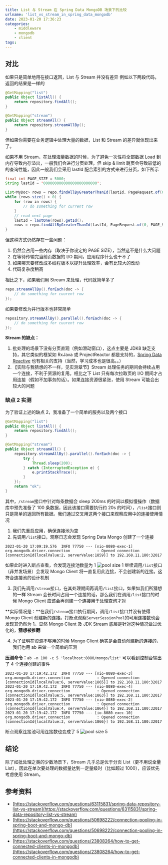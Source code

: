 ```yaml
---
title: List 与 Stream 在 Spring Data MongoDB 场景下的比较
urlname: 'list_vs_stream_in_spring_data_mongodb'
date: 2023-01-20 17:36:23
categories:
    - middleware
    - mongodb
    - client
tags:
---
```


## 对比
如果只是简单地用在接口返回，List 与 Stream 并没有差异
例如以下两段代码，返回的结果是一样的
```java
@GetMapping("list")
public Object listAll() {
    return repository.findAll();
}
```
```java
@GetMapping("stream")
public Object streamAll() {
    return repository.streamAllBy();
}
```

但如果你需要在业务逻辑中处理大量的数据，List 和 Stream 的差异就体现出来了。

如果不用 Stream，在处理海量数据的时候，为了避免一次性将全部数据 Load 到内存导致内存溢出，一般我们会进行分页处理。但 skip & limit 跳页会导致较低的的查询性能，因此一般我们会采用 lastId 配合索引的方式来进行分页，如下所示
```java
final int PAGE_SIZE = 5000;
String lastId = '000000000000000000000000';

List<MyDoc> rows = repo.findAllByGreaterThanId(lastId, PageRequest.of(0, PAGE_SIZE));
while (rows.size() > 0) {
    for (row in rows) {
        // do something for current row
    }
    // read next page
    lastId = lastOne(rows).getId();
    rows = repo.findAllByGreaterThanId(lastId, PageRequest.of(0, PAGE_SIZE));
}
```

但这种方式仍然存在一些问题：

1. 仍然会占用一些内存（取决于你设定的 PAGE SIZE），当然这不是什么大问题
2. 在等待传输完当前页数据的 I/O 期间，应用程序什么也干不了
3. 如果哪天要修改成多线程版本以提升处理效率，会有比较大的改动
4. 代码复杂度稍高

相比之下，如果我们用 Stream 来处理，代码就简单多了
```java
repo.streamAllBy().forEach(doc -> {
	// do something for cuurent row
});
```
如果要修改为并行版本也非常简单
```java
repository.streamAllBy().parallel().forEach(doc -> {
	// do something for cuurent row
});
```

**Stream 的缺点：**

1. 批处理的场景下没有分页直观（例如滑动窗口），这点主要是 JDK8 缺乏支持，其它类似的框架如 RxJava 或 ProjectReactor 都是支持的，[Spring Data Reactive](https://spring.io/blog/2016/11/28/going-reactive-with-spring-data) 也有相关的支持（当然，学习成本也是很高。。）
2. 【实际与我猜想的不一样，见实测章节】Stream 处理任务的期间会持续占用一个连接，不利于资源的复用。相比之下 List 只有每次拉取页的 I/O 期间才占用连接（假如不加事务的话）。如果连接资源很紧张，使用 Stream 可能会出较大的问题

### 缺点 2 实测
为了验证上述的缺点 2，我准备了一个简单的服务以及两个接口
```java
@GetMapping("list")
public Object listAll() {
    return repository.findAll();
}

@GetMapping("stream")
public Object streamAll() {
    repository.streamAllBy().parallel().forEach(doc -> {
        try {
            Thread.sleep(200);
        } catch (InterruptedException e) {
            e.printStackTrace();
        }
    });
    return "ok";
}
```
其中，`/stream`接口中针对每条数据会 sleep 200ms 的时间以模拟慢操作（数据库中预先准备了 100 条数据，因此该接口需要执行约 20s 的时间），`/list`接口则只是简单的返回所有数据。我们通过交叉用这两个接口来观察应用中的连接使用情况

1. 我们先重启应用，确保连接池为空
2. 先调用`/list`接口，观察日志会发现 Spring Data Mongo 创建了一个连接

```
2023-01-20 17:09:19.576  INFO 77750 --- [nio-8080-exec-1] org.mongodb.driver.connection            : Opened connection [connectionId{localValue:2, serverValue:1859}] to 192.168.11.180:32017
```

如果此时进入断点查看，会发现连接池数量为 1
![pool size 1](images/list-vs-stream/pool_size1.png)
继续调用`/list`接口（非并发场景）会发现 Mongo Client 将一直复用此连接，不会创建新的连接。这符合连接池的设计机制

3. 我们先调用`/stream`接口，在其处理期间再调用`/list`接口，如果如我们所猜想的一样 Stream 会长时间占用一个连接的话，那么我们在调用`/list`接口的时候 Mongo Client 应该会再创建一个连接用于处理查询才对

**实际情况是：**在我们`/stream`接口执行期间，调用`/list`接口并没有使得 Mongo Client 创建新的连接。打断点观察`ServerSessionPool`的可用连接数也会发现其仍然为 1。显然 Mongo Client 及 JDK Stream 底层是针对这种情况做过优化的，**猜想被推翻**

4. 为了证明在资源不够用的时候 Mongo Client 确实是会自动创建新的连接的，我们也用 ab 来做一个简单的压测

**压测命令：**`ab -n 100 -c 5 'localhost:8080/mongo/list'`
可以看到控制台输出了 4 个连接创建的事件
```
2023-01-20 17:19:42.172  INFO 77750 --- [nio-8080-exec-3] org.mongodb.driver.connection            : Opened connection [connectionId{localValue:6, serverValue:1865}] to 192.168.11.180:32017
2023-01-20 17:19:42.172  INFO 77750 --- [nio-8080-exec-4] org.mongodb.driver.connection            : Opened connection [connectionId{localValue:5, serverValue:1863}] to 192.168.11.180:32017
2023-01-20 17:19:42.172  INFO 77750 --- [nio-8080-exec-2] org.mongodb.driver.connection            : Opened connection [connectionId{localValue:4, serverValue:1864}] to 192.168.11.180:32017
2023-01-20 17:19:42.172  INFO 77750 --- [io-8080-exec-10] org.mongodb.driver.connection            : Opened connection [connectionId{localValue:3, serverValue:1866}] to 192.168.11.180:32017
```

断点观察连接池可用连接数也变成了 5
![pool size 5](images/list-vs-stream/pool_size5.png)

## 结论
除了如批处理之类的少数场景下，Stream 几乎总是优于分页 List（更不用说全量 List），因此在单次要处理的数据量达到一定量级时（比如超过 1000），应该优先考虑使用 Stream。

## 参考资料

- [https://stackoverflow.com/questions/63115831/spring-data-repository-list-vs-stream](https://stackoverflow.com/questions/63115831/spring-data-repository-list-vs-stream)
- [https://stackoverflow.com/questions/50698222/connection-pooling-in-spring-boot-and-mongo-db](https://stackoverflow.com/questions/50698222/connection-pooling-in-spring-boot-and-mongo-db)
- [https://stackoverflow.com/questions/23808264/how-to-get-connected-clients-in-mongodb](https://stackoverflow.com/questions/23808264/how-to-get-connected-clients-in-mongodb)
